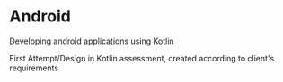 # Android
Developing android applications using Kotlin 

First Attempt/Design in Kotlin assessment, created according to client's requirements
